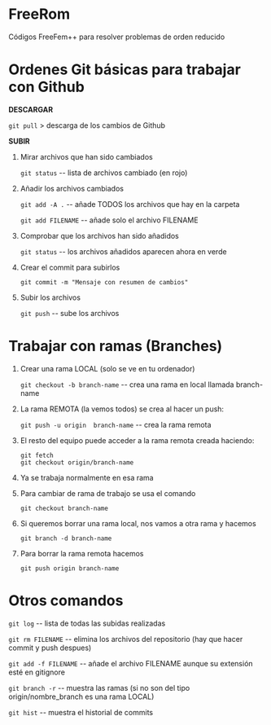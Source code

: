 # FreeRom
Códigos FreeFem++ para resolver problemas de orden reducido


# Ordenes Git básicas para trabajar con Github

**DESCARGAR**

`git pull`  > descarga de los cambios de Github

**SUBIR**
1. Mirar archivos que han sido cambiados

	`git status` -- lista de archivos cambiado (en rojo)

2. Añadir los archivos cambiados

	`git add -A .` -- añade TODOS los archivos que hay en la carpeta
	
	`git add FILENAME` -- añade solo el archivo FILENAME

3. Comprobar que los archivos han sido añadidos

	`git status` -- los archivos añadidos aparecen ahora en verde

4. Crear el commit para subirlos

	`git commit -m "Mensaje con resumen de cambios" `

5. Subir los archivos

	`git push` -- sube los archivos
	
 # Trabajar con ramas (Branches)
1. Crear una rama LOCAL (solo se ve en tu ordenador)
	
	`git checkout -b branch-name` -- crea una rama en local llamada branch-name

2. La rama REMOTA (la vemos todos) se crea al hacer un push:
	
	`git push -u origin  branch-name` -- crea la rama remota

3. El resto del equipo puede acceder a la rama remota creada haciendo:
	
	```
	git fetch
	git checkout origin/branch-name 
	```
	 
4. Ya se trabaja normalmente en esa rama

5. Para cambiar de rama de trabajo se usa el comando 
	
	`git checkout branch-name`

6. Si queremos borrar una rama local, nos vamos a otra rama y hacemos
	
	`git branch -d branch-name`

7. Para borrar la rama remota hacemos
	
	`git push origin branch-name`
			

 # Otros comandos

`git log` -- lista de todas las subidas realizadas

`git rm FILENAME` -- elimina los archivos del repositorio (hay que hacer commit y push despues)

`git add -f FILENAME` -- añade el archivo FILENAME aunque su extensión esté en gitignore

`git branch -r` -- muestra las ramas (si no son del tipo origin/nombre_branch es una rama LOCAL)

`git hist` -- muestra el historial de commits

